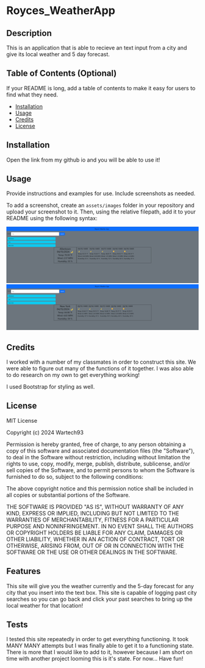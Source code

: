 # Royces_WeatherApp

## Description

This is an application that is able to recieve an text input from a city and give its local weather and 5 day forecast.

## Table of Contents (Optional)

If your README is long, add a table of contents to make it easy for users to find what they need.

- [Installation](#installation)
- [Usage](#usage)
- [Credits](#credits)
- [License](#license)

## Installation

Open the link from my github io and you will be able to use it!

## Usage

Provide instructions and examples for use. Include screenshots as needed.

To add a screenshot, create an `assets/images` folder in your repository and upload your screenshot to it. Then, using the relative filepath, add it to your README using the following syntax:

![Screenshot1](/assets/images/screenshot_1.png)
![Screenshot2](/assets/images/screenshot_2.png)
 

## Credits

I worked with a number of my classmates in order to construct this site. We were able to figure out many of the functions of it together. I was also able to do research on my own to get everything working!

I used Bootstrap for styling as well.

## License

MIT License

Copyright (c) 2024 Wartech93

Permission is hereby granted, free of charge, to any person obtaining a copy
of this software and associated documentation files (the "Software"), to deal
in the Software without restriction, including without limitation the rights
to use, copy, modify, merge, publish, distribute, sublicense, and/or sell
copies of the Software, and to permit persons to whom the Software is
furnished to do so, subject to the following conditions:

The above copyright notice and this permission notice shall be included in all
copies or substantial portions of the Software.

THE SOFTWARE IS PROVIDED "AS IS", WITHOUT WARRANTY OF ANY KIND, EXPRESS OR
IMPLIED, INCLUDING BUT NOT LIMITED TO THE WARRANTIES OF MERCHANTABILITY,
FITNESS FOR A PARTICULAR PURPOSE AND NONINFRINGEMENT. IN NO EVENT SHALL THE
AUTHORS OR COPYRIGHT HOLDERS BE LIABLE FOR ANY CLAIM, DAMAGES OR OTHER
LIABILITY, WHETHER IN AN ACTION OF CONTRACT, TORT OR OTHERWISE, ARISING FROM,
OUT OF OR IN CONNECTION WITH THE SOFTWARE OR THE USE OR OTHER DEALINGS IN THE
SOFTWARE.




## Features
This site will give you the weather currently and the 5-day forecast for any city that you insert into the text box.
This site is capable of logging past city searches so you can go back and click your past searches to bring up the local weather for that location!


## Tests

I tested this site repeatedly in order to get everything functioning. It took MANY MANY attempts but I was finally able  to get it to a functioning state. There is more that I would like to add to it, however because I am short on time with another project looming this is it's state. For now... Have fun!

